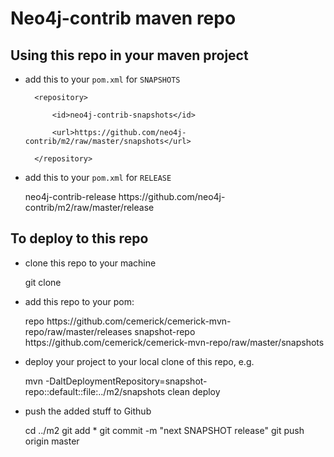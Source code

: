 Neo4j-contrib maven repo
=========================

Using this repo in your maven project
-------------------------------------

* add this to your `pom.xml` for `SNAPSHOTS`

    <repositories>

        <repository>
        
            <id>neo4j-contrib-snapshots</id>
        
            <url>https://github.com/neo4j-contrib/m2/raw/master/snapshots</url>
        
        </repository>
    
    </repositories>


* add this to your `pom.xml` for `RELEASE`

    <repositories>
        <repository>
            <id>neo4j-contrib-release</id>
            <url>https://github.com/neo4j-contrib/m2/raw/master/release</url>
        </repository>
    </repositories>

To deploy to this repo
----------------------

* clone this repo to your machine
    
    git clone 

* add this repo to your pom:

    <distributionManagement>
        <repository>
            <id>repo</id>
            <url>https://github.com/cemerick/cemerick-mvn-repo/raw/master/releases</url>
        </repository>
        <snapshotRepository>
            <id>snapshot-repo</id>
            <url>https://github.com/cemerick/cemerick-mvn-repo/raw/master/snapshots</url>
        </snapshotRepository>
    </distributionManagement>

* deploy your project to your local clone of this repo, e.g.

    mvn -DaltDeploymentRepository=snapshot-repo::default::file:../m2/snapshots clean deploy

* push the added stuff to Github

    cd ../m2
    git add *
    git commit -m "next SNAPSHOT release"
    git push origin master
